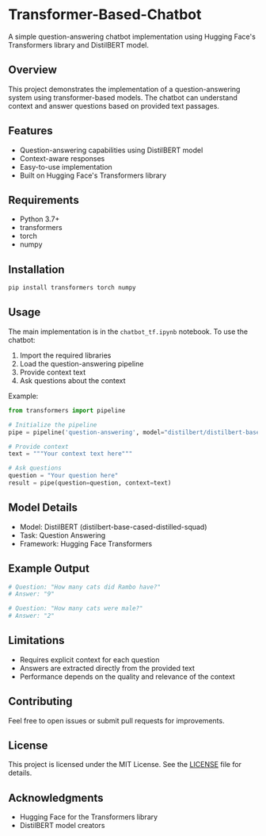 # Transformer-Based-Chatbot

A simple question-answering chatbot implementation using Hugging Face's Transformers library and DistilBERT model.

## Overview

This project demonstrates the implementation of a question-answering system using transformer-based models. The chatbot can understand context and answer questions based on provided text passages.

## Features

- Question-answering capabilities using DistilBERT model
- Context-aware responses
- Easy-to-use implementation
- Built on Hugging Face's Transformers library

## Requirements

- Python 3.7+
- transformers
- torch
- numpy

## Installation

```bash
pip install transformers torch numpy
```

## Usage

The main implementation is in the `chatbot_tf.ipynb` notebook. To use the chatbot:

1. Import the required libraries
2. Load the question-answering pipeline
3. Provide context text
4. Ask questions about the context

Example:

```python
from transformers import pipeline

# Initialize the pipeline
pipe = pipeline('question-answering', model="distilbert/distilbert-base-cased-distilled-squad")

# Provide context
text = """Your context text here"""

# Ask questions
question = "Your question here"
result = pipe(question=question, context=text)
```

## Model Details

- Model: DistilBERT (distilbert-base-cased-distilled-squad)
- Task: Question Answering
- Framework: Hugging Face Transformers

## Example Output

```python
# Question: "How many cats did Rambo have?"
# Answer: "9"

# Question: "How many cats were male?"
# Answer: "2"
```

## Limitations

- Requires explicit context for each question
- Answers are extracted directly from the provided text
- Performance depends on the quality and relevance of the context

## Contributing

Feel free to open issues or submit pull requests for improvements.

## License

This project is licensed under the MIT License. See the [LICENSE](LICENSE) file for details.

## Acknowledgments

- Hugging Face for the Transformers library
- DistilBERT model creators

